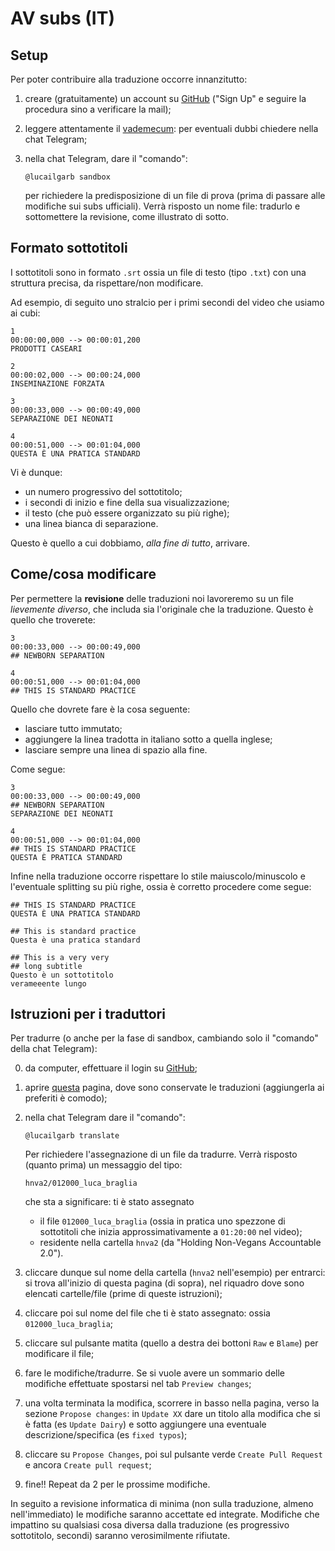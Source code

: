 # AV subs (IT)


## Setup

Per poter contribuire alla traduzione occorre innanzitutto:

1. creare (gratuitamente) un account su [GitHub](https://www.github.com) ("Sign
   Up" e seguire la procedura sino a verificare la mail);
2. leggere attentamente il [vademecum](vademecum.md): per eventuali
   dubbi chiedere nella chat Telegram;
3. nella chat Telegram, dare il "comando":

	```
	@lucailgarb sandbox
	```
	per richiedere la predisposizione di un file di prova (prima di
	passare alle modifiche sui subs ufficiali).
	Verrà risposto un nome file: tradurlo e sottomettere la revisione, 
	come illustrato di sotto.
	

## Formato sottotitoli 

I sottotitoli sono in formato `.srt` ossia un file di testo (tipo
`.txt`) con una struttura precisa, da rispettare/non modificare.

Ad esempio, di seguito uno stralcio per i primi secondi del video che usiamo
ai cubi:

```
1
00:00:00,000 --> 00:00:01,200
PRODOTTI CASEARI

2
00:00:02,000 --> 00:00:24,000
INSEMINAZIONE FORZATA

3
00:00:33,000 --> 00:00:49,000
SEPARAZIONE DEI NEONATI

4
00:00:51,000 --> 00:01:04,000
QUESTA È UNA PRATICA STANDARD
```

Vi è dunque:
* un numero progressivo del sottotitolo;
* i secondi di inizio e fine della sua visualizzazione;
* il testo (che può essere organizzato su più righe);
* una linea bianca di separazione.

Questo è quello a cui dobbiamo, *alla fine di tutto*, arrivare.


## Come/cosa modificare
Per permettere la **revisione** delle traduzioni noi lavoreremo su un file
*lievemente diverso*, che includa sia l'originale che la traduzione.
Questo è quello che troverete:
```
3
00:00:33,000 --> 00:00:49,000
## NEWBORN SEPARATION

4
00:00:51,000 --> 00:01:04,000
## THIS IS STANDARD PRACTICE

```

Quello che dovrete fare è la cosa seguente: 
* lasciare tutto immutato;
* aggiungere la linea tradotta in italiano sotto a quella inglese;
* lasciare sempre una linea di spazio alla fine.

Come segue:
```
3
00:00:33,000 --> 00:00:49,000
## NEWBORN SEPARATION
SEPARAZIONE DEI NEONATI

4
00:00:51,000 --> 00:01:04,000
## THIS IS STANDARD PRACTICE
QUESTA È PRATICA STANDARD

```

Infine nella traduzione occorre rispettare lo stile
maiuscolo/minuscolo e l'eventuale splitting su più righe, ossia è
corretto procedere come segue:
```
## THIS IS STANDARD PRACTICE
QUESTA È UNA PRATICA STANDARD

## This is standard practice
Questa è una pratica standard

## This is a very very
## long subtitle
Questo è un sottotitolo
verameeente lungo

```


## Istruzioni per i traduttori

Per tradurre (o anche per la fase di sandbox, cambiando solo il
"comando" della chat Telegram):

0. da computer, effettuare il login su [GitHub](https://www.github.com);

1. aprire [questa](https://github.com/lbraglia/av_it_subs) pagina, dove sono
   conservate le traduzioni (aggiungerla ai preferiti è comodo);

2. nella chat Telegram dare il "comando":

	```
	@lucailgarb translate
	```
	Per richiedere l'assegnazione di un file da tradurre.
	Verrà risposto (quanto prima) un messaggio del tipo:
	
	```
	hnva2/012000_luca_braglia
	```
	che sta a significare: ti è stato assegnato
	
	* il file
	`012000_luca_braglia` (ossia in pratica uno spezzone di sottotitoli
	che inizia approssimativamente a `01:20:00` nel video);
	* residente nella cartella `hnva2` 
	(da "Holding Non-Vegans Accountable 2.0").

3. cliccare dunque sul nome della cartella (`hnva2` nell'esempio) per
   entrarci: si trova all'inizio di questa pagina (di sopra), nel
   riquadro dove sono elencati cartelle/file (prime di queste
   istruzioni);

4. cliccare poi sul nome del file che ti è stato assegnato: 
   ossia `012000_luca_braglia`;

5. cliccare sul pulsante matita (quello a destra dei bottoni `Raw` e `Blame`)
   per modificare il file;

6. fare le modifiche/tradurre. Se si vuole avere un sommario delle modifiche
   effettuate spostarsi nel tab `Preview changes`;

7. una volta terminata la modifica, scorrere in basso nella pagina,
   verso la sezione `Propose changes`: in `Update XX` dare un titolo
   alla modifica che si è fatta (es `Update Dairy`) e sotto aggiungere
   una eventuale descrizione/specifica (es `fixed typos`);

8. cliccare su `Propose Changes`, poi sul pulsante verde `Create Pull Request`
   e ancora `Create pull request`;

9. fine!! Repeat da 2 per le prossime modifiche.

In seguito a revisione informatica di minima (non sulla traduzione,
almeno nell'immediato) le modifiche saranno accettate ed integrate.
Modifiche che impattino su qualsiasi cosa diversa dalla traduzione (es
progressivo sottotitolo, secondi) saranno verosimilmente rifiutate.


<!-- ## Considerazioni sul workflow -->

<!-- Come pro vedo: -->

<!-- - se vi è priorità/urgenza, si può lavorare tutti sullo stesso file -->
<!--   contemporaneamente (anche se è *meglio suddividersi il lavoro*, es -->
<!--   sulla base dei secondi del video, per evitare di duplicare lo sforzo -->
<!--   di traduzione), rendendo il tutto più veloce; -->

<!-- - mi pare tutto sommato abbastanza semplice (per problemi ditemi): in -->
<!--   particolare i traduttori possono limitarsi a fare "solamente" i -->
<!--   traduttori - senza doversi preoccupare di altri aspetti -->
<!--   (es informatici) - mentre altri che magari sono meno -->
<!--   "prima scelta" in traduzione (come il sottoscritto) si possono -->
<!--   focalizzare su questi ultimi; -->
  
<!-- - non serve software particolare, non problemi di formato file / -->
<!--   sistemi operativi differenti, no file "volanti" inviati per mail; -->

<!-- - immediato lo stato di avanzamento delle varie traduzioni, anche più -->
<!--   facile prioritarizzare. -->
